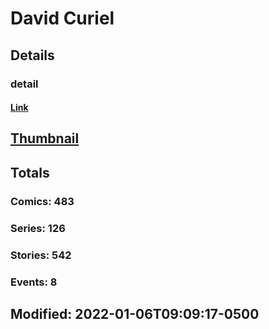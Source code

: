 # David  Curiel 
## Details
### detail
#### [Link](http://marvel.com/comics/creators/13021/david_curiel?utm_campaign=apiRef&utm_source=225578a89fc76f3d20fbffda5d17a88d)
## [Thumbnail](http://i.annihil.us/u/prod/marvel/i/mg/b/40/image_not_available.jpg)
## Totals
### Comics: 483
### Series: 126
### Stories: 542
### Events: 8
## Modified: 2022-01-06T09:09:17-0500